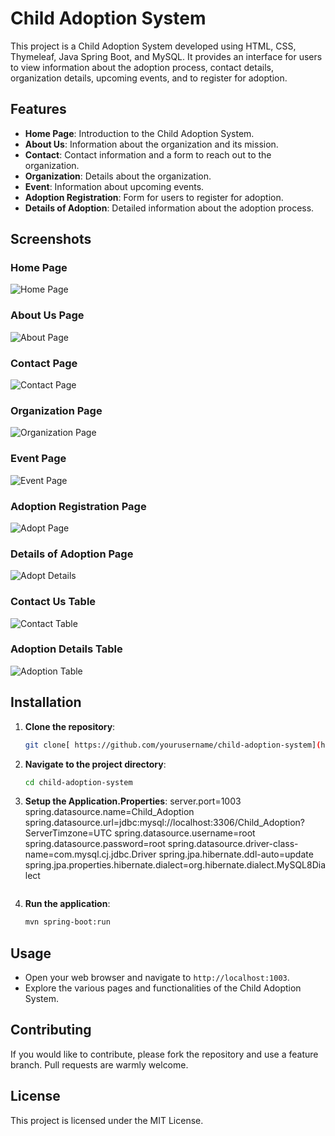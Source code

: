 # Child Adoption System

This project is a Child Adoption System developed using HTML, CSS, Thymeleaf, Java Spring Boot, and MySQL. It provides an interface for users to view information about the adoption process, contact details, organization details, upcoming events, and to register for adoption. 

## Features

- **Home Page**: Introduction to the Child Adoption System.
- **About Us**: Information about the organization and its mission.
- **Contact**: Contact information and a form to reach out to the organization.
- **Organization**: Details about the organization.
- **Event**: Information about upcoming events.
- **Adoption Registration**: Form for users to register for adoption.
- **Details of Adoption**: Detailed information about the adoption process.

## Screenshots

### Home Page
![Home Page](https://github.com/RenukaKale29/Child_Adoption_Website/assets/107395863/bc9bd6fd-c875-4b59-bbce-8213bbc3fbe3)
### About Us Page
![About Page](https://github.com/RenukaKale29/Child_Adoption_Website/assets/107395863/32424a4e-4be5-47c1-9534-d0ce012af0c3)

### Contact Page
![Contact Page](https://github.com/RenukaKale29/Child_Adoption_Website/assets/107395863/30b243d5-ba66-4ba5-a9cc-fdfc9736aa55)


### Organization Page
![Organization Page](https://github.com/RenukaKale29/Child_Adoption_Website/assets/107395863/d2ffa132-4d12-4496-8042-80e0068e17a5)

### Event Page
![Event Page](https://github.com/RenukaKale29/Child_Adoption_Website/assets/107395863/1cf35d6e-65bb-44b3-aa6a-e4261ab7b021)

### Adoption Registration Page
![Adopt Page](https://github.com/RenukaKale29/Child_Adoption_Website/assets/107395863/b452754a-d1e5-4168-90dd-e22a9cc9aa29)
### Details of Adoption Page
![Adopt Details](https://github.com/RenukaKale29/Child_Adoption_Website/assets/107395863/3e456502-6833-488f-8ebf-abc021431d64)

### Contact Us Table
![Contact Table](https://github.com/RenukaKale29/Child_Adoption_Website/assets/107395863/338c7234-3a0b-4a4f-a60e-d5171260b2d2)
### Adoption Details Table
![Adoption Table](https://github.com/RenukaKale29/Child_Adoption_Website/assets/107395863/9d2cc23b-e86a-47ec-8d3e-39c2343c8197)
## Installation

1. **Clone the repository**:
    ```sh
    git clone[ https://github.com/yourusername/child-adoption-system](https://github.com/RenukaKale29/Child_Adoption_Website).git
    ```
2. **Navigate to the project directory**:
    ```sh
    cd child-adoption-system
    ```
3. **Setup the Application.Properties**:
server.port=1003
spring.datasource.name=Child_Adoption
spring.datasource.url=jdbc:mysql://localhost:3306/Child_Adoption?ServerTimzone=UTC
spring.datasource.username=root
spring.datasource.password=root
spring.datasource.driver-class-name=com.mysql.cj.jdbc.Driver
spring.jpa.hibernate.ddl-auto=update
spring.jpa.properties.hibernate.dialect=org.hibernate.dialect.MySQL8Dialect

    ```
4. **Run the application**:
    ```sh
    mvn spring-boot:run
    ```

## Usage

- Open your web browser and navigate to `http://localhost:1003`.
- Explore the various pages and functionalities of the Child Adoption System.

## Contributing

If you would like to contribute, please fork the repository and use a feature branch. Pull requests are warmly welcome.

## License

This project is licensed under the MIT License.

